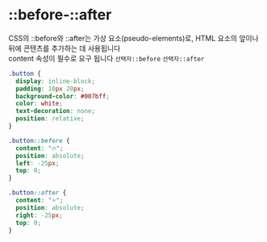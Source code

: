 # ::before-::after

CSS의 ::before와 ::after는 가상 요소(pseudo-elements)로, HTML 요소의 앞이나 뒤에 콘텐츠를 추가하는 데 사용됩니다 <br>
content 속성이 필수로 요구 됩니다
`선택자::before`
`선택자::after`

```css
.button {
  display: inline-block;
  padding: 10px 20px;
  background-color: #007bff;
  color: white;
  text-decoration: none;
  position: relative;
}

.button::before {
  content: "🔥";
  position: absolute;
  left: -25px;
  top: 0;
}

.button::after {
  content: "⭐";
  position: absolute;
  right: -25px;
  top: 0;
}
```
